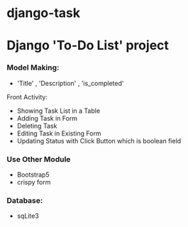 # django-task

# Django 'To-Do List' project

### Model Making:
- 'Title' , 'Description' , 'is_completed'

Front Activity:
- Showing Task List in a Table
- Adding Task in Form
- Deleting Task 
- Editing Task in Existing Form
- Updating Status with Click Button which is boolean field

### Use Other Module
- Bootstrap5
- crispy form

### Database:
- sqLite3

